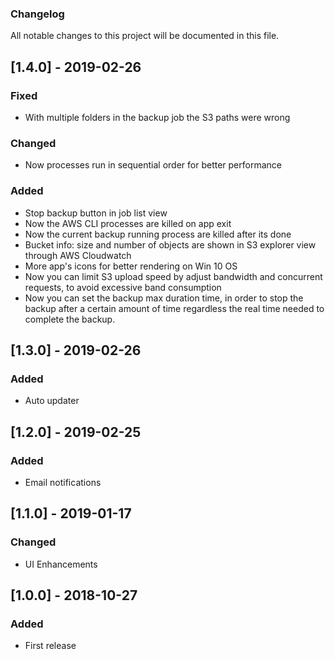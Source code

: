 ### Changelog
All notable changes to this project will be documented in this file.

## [1.4.0] - 2019-02-26
### Fixed
- With multiple folders in the backup job the S3 paths were wrong
### Changed
- Now processes run in sequential order for better performance
### Added
- Stop backup button in job list view
- Now the AWS CLI processes are killed on app exit
- Now the current backup running process are killed after its done
- Bucket info: size and number of objects are shown in S3 explorer view through AWS Cloudwatch
- More app's icons for better rendering on Win 10 OS
- Now you can limit S3 upload speed by adjust bandwidth and concurrent requests, 
to avoid excessive band consumption
- Now you can set the backup max duration time, in order to stop the backup after a certain 
amount of time regardless the real time needed to complete the backup.

## [1.3.0] - 2019-02-26
### Added
- Auto updater

## [1.2.0] - 2019-02-25
### Added
- Email notifications

## [1.1.0] - 2019-01-17
### Changed
- UI Enhancements

## [1.0.0] - 2018-10-27
### Added
- First release
